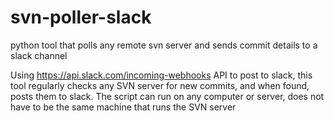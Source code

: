 # svn-poller-slack
python tool that polls any remote svn server and sends commit details to a slack channel

Using https://api.slack.com/incoming-webhooks API to post to slack, this tool regularly checks any SVN server for new commits, and when found, posts them to slack. 
The script can run on any computer or server, does not have to be the same machine that runs the SVN server
